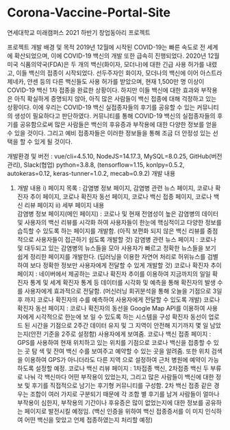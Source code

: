 # Corona-Vaccine-Portal-Site
연세대학교 미래캠퍼스 2021 하반기 창업동아리 프로젝트

프로젝트 개발 배경 및 목적
 2019년 12월에 시작된 COVID-19는 빠른 속도로 전 세계에 확산되었으며, 이에 COVID-19 백신의 개발 또한 급속히 진행되었다. 2020년 12월 미국 식품의약국(FDA)은 두 개의 백신(화이자, 모더나)에 대한 긴급 사용 허가를 내렸고, 이들 백신의 접종이 시작되었다. 선두주자인 화이자, 모더나의 백신에 이어 아스트라제네카, 얀센 등의 다른 백신들도 사용 허가를 받았으며, 현재 1,500만 명 이상이 COVID-19 백신 1차 접종을 완료한 상황이다. 하지만 이들 백신에 대한 효과와 부작용은 아직 확실하게 증명되지 않아, 아직 많은 사람들이 백신 접종에 대해 걱정하고 있는 상황이다.
 이에 우리는 COVID-19 백신 실접종자들의 후기를 공유할 수 있는 커뮤니티의 생성이 필요하다고 판단하였다. 커뮤니티를 통해 COVID-19 백신의 실접종자들의 후기를 공유함으로써 많은 사람들은 백신의 후유증과 부작용에 대한 다양한 정보를 얻을 수 있을 것이다. 그리고 예비 접종자들은 이러한 정보들을 통해 조금 더 안정성 있는 선택을 할 수 있게 될 것이다.
 
개발환경 및 버전 : vue/cli=4.5.10, NodeJS=14.17.3, MySQL=8.0.25, GitHub(버전 관리), Slack(협업)
                  python=3.8.8, (tensorflow=1.15, konlpy=0.5.2, autokeras=0.12,                   keras-tunner=1.0.2, mecab=0.9.2)
개발 내용
1. 개발 내용
 i) 페이지 목록 : 감염병 정보 페이지, 감염병 관련 뉴스 페이지, 코로나 확진자 추이 페이지, 코로나 확진자 동선 페이지, 
                 코로나 백신 접종 페이지, 코로나 백신 리뷰 페이지
 ii) 세부 페이지 내용   
     감염병 정보 페이지(메인 페이지) : 코로나 및 현재 전염성이 높은 감염병의 데이터 및 사용자의   백신 리뷰를 시각화 
     하여 사용자들이 한눈에 핵심적이고 다양한 정보를 습득할 수 있도록 하는   페이지를 개발함. (아직 보편화 되지 않은 
     백신 리뷰를 중점적으로 사용자들이 접근하기 쉽도록 개발할 것)
     감염병 관련 뉴스 페이지 : 코로나 및 대두되고 있는 감염병의 뉴스들을 모아 사용자가 빠르고 정확한   뉴스들을 보기 
     쉽게 정리한 페이지를 개발한다. (딥러닝을 이용한 자연어 처리로 허위뉴스를 검별하여   보다 정확한 정보만 사용자에게 
     전달할 수 있게 개발할 것)
     코로나 확진자 추이 페이지 : 네이버에서 제공하는 코로나 확진자 추이를 이용하여 지금까지의 일일   확진자 통계 및 
     세계 확진자 통계 등 데이터를 시각화 및 예측을 통해 확진자의 발생 수를 사용자에게   효과적으로 전달함. (머신러닝 
     회귀분석을 통해 오늘을 기점으로 3일 후 까지 코로나 확진자의 수를   예측하여 사용자에게 전달할 수 있도록 개발)
     코로나 확진자 동선 페이지 : 코로나 확진자의 동선을 Google Map API를 이용하여 사용자에게   시각적으로 한눈에 보
     일 수 있도록 하는 시스템을 구성 확진자 동선이 업로드 된 시간을 기점으로   2주간 데이터 유지 및 그 지역이 안전해
     지기까지 몇 일 남았는지(안전 기준을 2주로 설정함)   사용자에게 보여줌.
     코로나 백신 접종 페이지 : GPS를 사용하여 현재 위치하고 있는 위치를 기점으로 코로나 백신을   접종할 수 있는 곳 탐
     색 및 잔여 백신 수를 보여주고 예약할 수 있는 곳을 알려줌. 또한 위치 검색을   이용하여 GPS가 아니더라도 다른 지역
     으로 설정하여 근처 병원에 예약이 가능하도록 설정할 예정.
     코로나 백신 리뷰 페이지 : 1차접종 백신, 2차접종 백신 두 부류로 나눠 각 백신마다 어떤 부작용이   있었는지, 그리고 
     많은 사람들이 백신에 대한 정보 및 후기를 직접적으로 남기는 후기형 커뮤니티를   구성함. 2차 백신 접종 같은 경우는 
     조합이 여러 가지로 구분되기 때문에 각 조합 별 후기를 남겨   사람들이 얼마나 부작용이 심한지, 부작용의 기간이나 
     후유증은 많이 없었는지에 대한 정보를 공유하는   페이지로 발전시킬 예정임. (백신 인증을 위하여 백신 접종증서를 이
     미지 인식하여 어떤 백신을 맞았고   언제 접종하였는지 처리할 예정)
